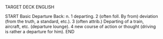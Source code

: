 TARGET DECK
ENGLISH

START
Basic
Departure
Back: n. 1 departing. 2 (often foll. By from) deviation (from the truth, a standard, etc.). 3 (often attrib.) Departing of a train, aircraft, etc. (departure lounge). 4 new course of action or thought (driving is rather a departure for him).
END
